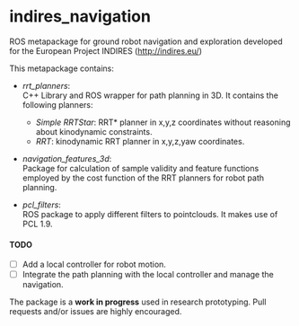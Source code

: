 # indires_navigation
ROS metapackage for ground robot navigation and exploration developed for the European Project INDIRES (http://indires.eu/)

This metapackage contains:

* *rrt_planners*:  
C++ Library and ROS wrapper for path planning in 3D. It contains the following planners:

    - *Simple RRTStar*: RRT* planner in x,y,z coordinates without reasoning about kinodynamic constraints.
    - *RRT*: kinodynamic RRT planner in x,y,z,yaw coordinates.

* *navigation_features_3d*:  
Package for calculation of sample validity and feature functions employed by the cost function of the RRT planners for robot path planning.

* *pcl_filters*:  
ROS package to apply different filters to pointclouds. It makes use of PCL 1.9.


#### TODO
- [ ] Add a local controller for robot motion. 
- [ ] Integrate the path planning with the local controller and manage the navigation.

The package is a **work in progress** used in research prototyping. Pull requests and/or issues are highly encouraged.
